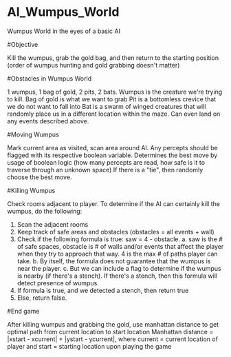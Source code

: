 # AI_Wumpus_World

Wumpus World in the eyes of a basic AI

#Objective

Kill the wumpus, grab the gold bag, and then return to the starting position (order of wumpus hunting and gold grabbing doesn't matter)

#Obstacles in Wumpus World

1 wumpus, 1 bag of gold, 2 pits, 2 bats.
Wumpus is the creature we're trying to kill.
Bag of gold is what we want to grab
Pit is a bottomless crevice that we do not want to fall into
Bat is a swarm of winged creatures that will randomly place us in a different location within the maze.  Can even land on any events described above.

#Moving Wumpus

Mark current area as visited, scan area around AI.  Any percepts should be flagged with its respective boolean variable.
Determines the best move by usage of boolean logic (how many percepts are read, how safe is it to traverse through an unknown space)
If there is a "tie", then randomly choose the best move. 

#Killing Wumpus

Check rooms adjacent to player.  To determine if the AI can certainly kill the wumpus, do the following:
1. Scan the adjacent rooms
2. Keep track of safe areas and obstacles (obstacles = all events + wall)
3. Check if the following formula is true: saw = 4 - obstacle.
	a. saw is the # of safe spaces, obstacle is # of walls and/or events that affect the player when they try to approach that way.  4 is the max # of paths player can take.
	b. By itself, the formula does not guarantee that the wumpus is near the player.
	c. But we can include a flag to determine if the wumpus is nearby (if there's a stench).  If there's a stench, then this formula will detect presence of wumpus.
4. If formula is true, and we detected a stench, then return true
5. Else, return false.

#End game

After killing wumpus and grabbing the gold, use manhattan distance to get optimal path from current location to start location
Manhattan distance = |xstart - xcurrent| + |ystart - ycurrent|, where current = current location of player and start = starting location upon playing the game